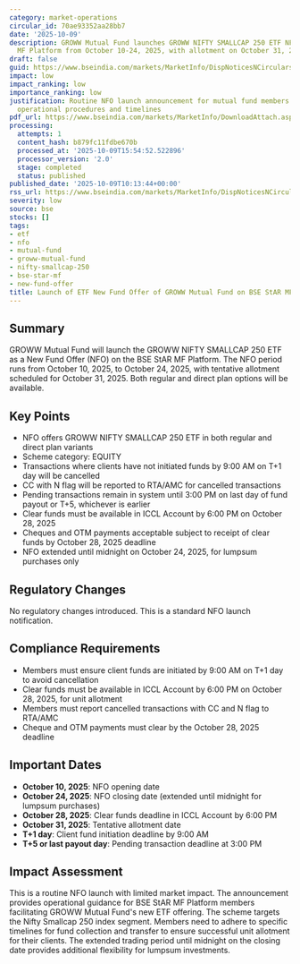 ```yaml
---
category: market-operations
circular_id: 70ae93352aa28bb7
date: '2025-10-09'
description: GROWW Mutual Fund launches GROWW NIFTY SMALLCAP 250 ETF NFO on BSE StAR
  MF Platform from October 10-24, 2025, with allotment on October 31, 2025.
draft: false
guid: https://www.bseindia.com/markets/MarketInfo/DispNoticesNCirculars.aspx?Noticeid={1EAC3BBD-64CD-4003-A135-E786175FD86F}&noticeno=20251009-17&dt=10/09/2025&icount=17&totcount=64&flag=0
impact: low
impact_ranking: low
importance_ranking: low
justification: Routine NFO launch announcement for mutual fund members with standard
  operational procedures and timelines
pdf_url: https://www.bseindia.com/markets/MarketInfo/DownloadAttach.aspx?id=20251009-17&attachedId=
processing:
  attempts: 1
  content_hash: b879fc11fdbe670b
  processed_at: '2025-10-09T15:54:52.522896'
  processor_version: '2.0'
  stage: completed
  status: published
published_date: '2025-10-09T10:13:44+00:00'
rss_url: https://www.bseindia.com/markets/MarketInfo/DispNoticesNCirculars.aspx?Noticeid={1EAC3BBD-64CD-4003-A135-E786175FD86F}&noticeno=20251009-17&dt=10/09/2025&icount=17&totcount=64&flag=0
severity: low
source: bse
stocks: []
tags:
- etf
- nfo
- mutual-fund
- groww-mutual-fund
- nifty-smallcap-250
- bse-star-mf
- new-fund-offer
title: Launch of ETF New Fund Offer of GROWW Mutual Fund on BSE StAR MF Platform
---
```


## Summary

GROWW Mutual Fund will launch the GROWW NIFTY SMALLCAP 250 ETF as a New Fund Offer (NFO) on the BSE StAR MF Platform. The NFO period runs from October 10, 2025, to October 24, 2025, with tentative allotment scheduled for October 31, 2025. Both regular and direct plan options will be available.

## Key Points

- NFO offers GROWW NIFTY SMALLCAP 250 ETF in both regular and direct plan variants
- Scheme category: EQUITY
- Transactions where clients have not initiated funds by 9:00 AM on T+1 day will be cancelled
- CC with N flag will be reported to RTA/AMC for cancelled transactions
- Pending transactions remain in system until 3:00 PM on last day of fund payout or T+5, whichever is earlier
- Clear funds must be available in ICCL Account by 6:00 PM on October 28, 2025
- Cheques and OTM payments acceptable subject to receipt of clear funds by October 28, 2025 deadline
- NFO extended until midnight on October 24, 2025, for lumpsum purchases only

## Regulatory Changes

No regulatory changes introduced. This is a standard NFO launch notification.

## Compliance Requirements

- Members must ensure client funds are initiated by 9:00 AM on T+1 day to avoid cancellation
- Clear funds must be available in ICCL Account by 6:00 PM on October 28, 2025, for unit allotment
- Members must report cancelled transactions with CC and N flag to RTA/AMC
- Cheque and OTM payments must clear by the October 28, 2025 deadline

## Important Dates

- **October 10, 2025**: NFO opening date
- **October 24, 2025**: NFO closing date (extended until midnight for lumpsum purchases)
- **October 28, 2025**: Clear funds deadline in ICCL Account by 6:00 PM
- **October 31, 2025**: Tentative allotment date
- **T+1 day**: Client fund initiation deadline by 9:00 AM
- **T+5 or last payout day**: Pending transaction deadline at 3:00 PM

## Impact Assessment

This is a routine NFO launch with limited market impact. The announcement provides operational guidance for BSE StAR MF Platform members facilitating GROWW Mutual Fund's new ETF offering. The scheme targets the Nifty Smallcap 250 index segment. Members need to adhere to specific timelines for fund collection and transfer to ensure successful unit allotment for their clients. The extended trading period until midnight on the closing date provides additional flexibility for lumpsum investments.